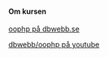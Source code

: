 #### Om kursen

 [oophp på dbwebb.se](https://dbwebb.se/kurser/oophp-v5)

 [dbwebb/oophp på youtube](https://www.youtube.com/channel/UCxX3bcidovf5MDLeXMcbDyg/playlists?view=50&sort=dd&shelf_id=8)
